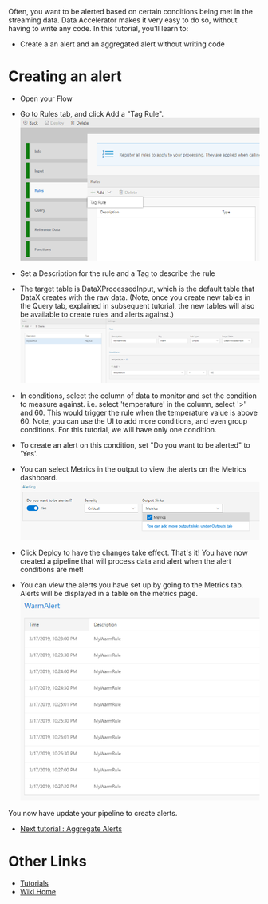 Often, you want to be alerted based on certain conditions being met in the streaming data. Data Accelerator makes it very easy to do so, without having to write any code. In this tutorial, you'll learn to:
 - Create a an alert and an aggregated alert without writing code

# Creating an alert

 - Open your Flow
 - Go to Rules tab, and click Add a "Tag Rule".  
![Add](./tutorials/images/addrule.png)
 -  Set a Description for the rule and a Tag to describe the rule
 -  The target table is DataXProcessedInput, which is the default table that DataX creates with the raw data.  (Note, once you create new tables in the Query tab, explained in subsequent tutorial, the new tables will also be available to create rules and alerts against.)
![Add](./tutorials/images/addrulewarm.png)
 
 -  In conditions, select the column of data to monitor and set the condition to measure against.  i.e. select 'temperature' in the column, select '>' and 60.  This would trigger the rule when the temperature value is above 60. Note, you can use the UI to add more conditions, and even group conditions. For this tutorial, we will have only one condition.
 -  To create an alert on this condition, set "Do you want to be alerted" to 'Yes'.  
 -  You can select Metrics in the output to view the alerts on the Metrics dashboard.  
 ![Add](./tutorials/images/addalertalert.png)

 -  Click Deploy to have the changes take effect. That's it! You have now created a pipeline that will process data and alert when the alert conditions are met!
 -  You can view the alerts you have set up by going to the Metrics tab.  Alerts will be displayed in a table on the metrics page.
![Add](./tutorials/images/alertwarmdashboard.png)

You now have update your pipeline to create alerts.  
* [Next tutorial : Aggregate Alerts](https://github.com/Microsoft/data-accelerator/wiki/Local-Tutorial-Advanced-Aggregate-alerts)

# Other Links
* [Tutorials](Tutorials)
* [Wiki Home](Home) 